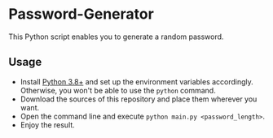 # Password-Generator
This Python script enables you to generate a random password.

Usage
-----
* Install [Python 3.8+](https://www.python.org/downloads/release/python-380/) and set up the environment variables accordingly. Otherwise, you won't be able to use the `python` command.
* Download the sources of this repository and place them wherever you want.
* Open the command line and execute `python main.py <password_length>`.
* Enjoy the result.
